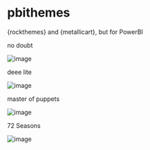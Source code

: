 # pbithemes
{rockthemes} and {metallicart}, but for PowerBI

no doubt  

![image](https://user-images.githubusercontent.com/3278367/107099884-c4769700-680a-11eb-8665-7ff892a25a07.png)


deee lite  

![image](https://user-images.githubusercontent.com/3278367/107099755-71044900-680a-11eb-9cf6-add8203f5f60.png)


master of puppets  

![image](https://user-images.githubusercontent.com/3278367/107100047-1e775c80-680b-11eb-9e6c-3275453e085c.png)  

72 Seasons  


![image](https://github.com/johnmackintosh/pbithemes/assets/3278367/62ada9bf-a0c9-4519-ab76-f7005c6fbb89)  



